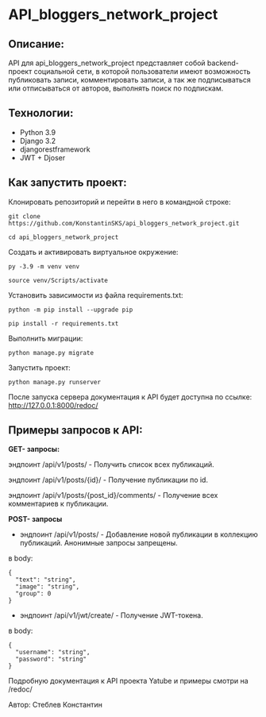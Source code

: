 # API_bloggers_network_project

## Описание:
API для api_bloggers_network_project представляет собой backend-проект социальной сети, в которой пользователи имеют возможность
публиковать записи, комментировать записи, а так же подписываться или отписываться от авторов, выполнять поиск по подпискам.

## Технологии:
- Python 3.9
- Django 3.2
- djangorestframework
- JWT + Djoser

## Как запустить проект:
Клонировать репозиторий и перейти в него в командной строке:
```
git clone https://github.com/KonstantinSKS/api_bloggers_network_project.git
```
```
cd api_bloggers_network_project
```
Cоздать и активировать виртуальное окружение:
```
py -3.9 -m venv venv
```
```
source venv/Scripts/activate
```
Установить зависимости из файла requirements.txt:
```
python -m pip install --upgrade pip
```
```
pip install -r requirements.txt
```
Выполнить миграции:
```
python manage.py migrate
```
Запустить проект:
```
python manage.py runserver
```

После запуска сервера документация к API будет доступна по ссылке:
http://127.0.0.1:8000/redoc/

## Примеры запросов к API:

**GET- запросы:**

эндпоинт /api/v1/posts/ - Получить список всех публикаций.

эндпоинт /api/v1/posts/{id}/ - Получение публикации по id.

эндпоинт /api/v1/posts/{post_id}/comments/ - Получение всех комментариев к публикации.

**POST- запросы**
- эндпоинт /api/v1/posts/ - Добавление новой публикации в коллекцию публикаций. Анонимные запросы запрещены.

в body:
```
{
  "text": "string",
  "image": "string",
  "group": 0
}
```

- эндпоинт /api/v1/jwt/create/ - Получение JWT-токена.

в body:
```
{
  "username": "string",
  "password": "string"
}
```

Подробную документация к API проекта Yatube и примеры смотри на /redoc/


Автор: Стеблев Константин
